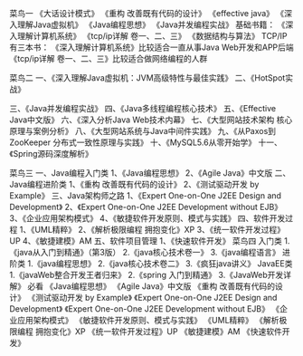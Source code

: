 菜鸟一
《大话设计模式》
《重构 改善既有代码的设计》
《effective java》
《深入理解Java虚拟机》
《Java编程思想》
《Java并发编程实战》
基础书籍：
《深入理解计算机系统》
《tcp/ip详解 卷一、二、三》
《数据结构与算法》
TCP/IP有三本书：
《深入理解计算机系统》比较适合一直从事Java Web开发和APP后端
《tcp/ip详解 卷一、二、三》比较适合做网络编程的人群

菜鸟二
一、《深入理解Java虚拟机：JVM高级特性与最佳实践》
二、《HotSpot实战》

三、《Java并发编程实战》
四、《Java多线程编程核心技术》
五、《Effective Java中文版》
六、《深入分析Java Web技术内幕》
七、《大型网站技术架构 核心原理与案例分析》
八、《大型网站系统与Java中间件实践》
九、《从Paxos到ZooKeeper 分布式一致性原理与实践》
十、《MySQL5.6从零开始学》
十一、《Spring源码深度解析》

菜鸟三
一、Java编程入门类
1、《Java编程思想》
2、《Agile Java》中文版
二、Java编程进阶类
1、《重构 改善既有代码的设计》
2、《测试驱动开发 by Example》
三、Java架构师之路
1、《Expert One-on-One J2EE Design and Development》
2、《Expert One-on-One J2EE Development without EJB》
3、《企业应用架构模式》
4、《敏捷软件开发原则、模式与实践》
四、软件开发过程
1、《UML精粹》
2、《解析极限编程 拥抱变化》XP
3、《统一软件开发过程》UP
4、《敏捷建模》AM
五、软件项目管理
1、《快速软件开发》
菜鸟四
入门类
1.《java从入门到精通》（第3版）
2.《java核心技术卷一》
3.《java编程语言》
进阶类
1.《java编程思想》
2.《java核心技术卷二》
3.《疯狂java讲义》
JavaEE类
1.《javaWeb整合开发王者归来》
2.《spring 入门到精通》
3.《JavaWeb开发详解》
必看
《Java编程思想》
《Agile Java》中文版
《重构 改善既有代码的设计》
《测试驱动开发 by Example》
《Expert One-on-One J2EE Design and Development》
《Expert One-on-One J2EE Development without EJB》
《企业应用架构模式》
《敏捷软件开发原则、模式与实践》
《UML精粹》
《解析极限编程 拥抱变化》XP
《统一软件开发过程》UP
《敏捷建模》AM
《快速软件开发》